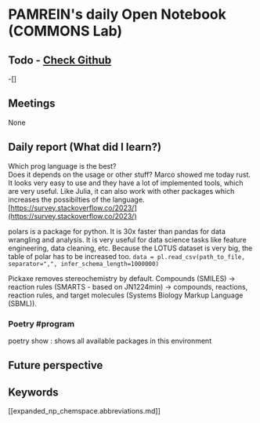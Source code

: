 
# PAMREIN's daily Open Notebook (COMMONS Lab)

## Todo - [Check Github](https://github.com/orgs/commons-research/projects/2/views/1)
-[]


## Meetings
None


## Daily report (What did I learn?)
Which prog language is the best?  
Does it depends on the usage or other stuff? 
Marco showed me today rust. It looks very easy to use and they have a lot of implemented tools, which are very useful. 
Like Julia, it can also work with other packages which increases the possibilties of the language.
[https://survey.stackoverflow.co/2023/](https://survey.stackoverflow.co/2023/)

polars is a package for python. It is 30x faster than pandas for data wrangling and analysis. It is very useful for data science tasks like feature engineering, data cleaning, etc.
Because the LOTUS dataset is very big, the table of polar has to be increased too. `data = pl.read_csv(path_to_file, separator=",", infer_schema_length=1000000)`


Pickaxe removes stereochemistry by default.
Compounds (SMILES) -> reaction rules (SMARTS - based on JN1224min) -> compounds, reactions, reaction rules, and target molecules (Systems Biology Markup Language (SBML)).

### Poetry #program
poetry show : shows all available packages in this environment



## Future perspective



## Keywords
[[expanded_np_chemspace.abbreviations.md]]
